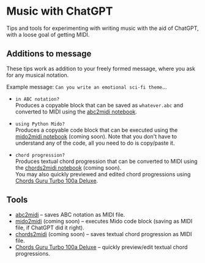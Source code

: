 # Music with ChatGPT

Tips and tools for experimenting with writing music with the aid of ChatGPT, with a loose goal of getting MIDI.

## Additions to message

These tips work as addition to your freely formed message, where you ask for any musical notation.

Example message: `Can you write an emotional sci-fi theme`...

- `in ABC notation?`<br>
Produces a copyable block that can be saved as `whatever.abc` and converted to MIDI using the [abc2midi notebook](https://colab.research.google.com/github/olaviinha/MusicWithChatGPT/blob/main/abc2midi.ipynb).

- `using Python Mido?`<br>
Produces a copyable code block that can be executed using the [mido2midi notebook]() (coming soon). Note that you don't have to understand any of the code, all you need to do is copy/paste it.

- `chord progression?`<br>
Produces textual chord progression that can be converted to MIDI using the [chords2midi notebook]() (coming soon).<br>
You may also quickly previewed and edited chord progressions using [Chords Guru Turbo 100a Deluxe](https://ki.gy/cv).

## Tools

- [abc2midi]() – saves ABC notation as MIDI file.
- [mido2midi]() (coming soon) – executes Mido code block (saving as MIDI file, if ChatGPT did it right).
- [chords2midi]() (coming soon) – saves textual chord progression as MIDI file.
- [Chords Guru Turbo 100a Deluxe](https://ki.gy/cv) – quickly preview/edit textual chord progressions.
